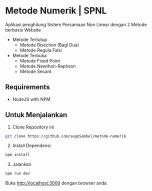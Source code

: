 # Metode Numerik | SPNL

Aplikasi penghitung Sistem Persamaan Non Linear dengan 2 Metode berbasis Website

-   Metode Tertutup
    -   Metode Bisection (Bagi Dua)
    -   Metode Regula Falsi
-   Metode Terbuka
    -   Metode Fixed Point
    -   Metode Newthon-Raphson
    -   Metode Secant

## Requirements

-   NodeJS with NPM

## Untuk Menjalankan

1. Clone Repository ini

```bash
git clone https://github.com/segoSambel/metode-numerik
```

2. Install Dependensi

```bash
npm install
```

3. Jalankan

```bash
npm run dev
```

Buka [http://localhost:3000](http://localhost:3000) dengan browser anda.
